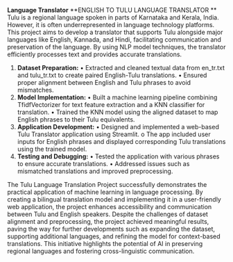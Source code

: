 **Language Translator**
**ENGLISH TO TULU LANGUAGE TRANSLATOR **
Tulu is a regional language spoken in parts of Karnataka and Kerala, India. However, it is often underrepresented in language technology platforms. 
This project aims to develop a translator that supports Tulu alongside major languages like English, Kannada, and Hindi, facilitating communication and preservation of the language. By using NLP model techniques, the translator efficiently processes text and provides accurate translations.

1.	**Dataset Preparation:**
•	Extracted and cleaned textual data from en_tr.txt and tulu_tr.txt to create paired English-Tulu translations.
•	Ensured proper alignment between English and Tulu phrases to avoid mismatches.
2.	**Model Implementation:**
•	Built a machine learning pipeline combining TfidfVectorizer for text feature extraction and a KNN classifier for translation.
•	Trained the KNN model using the aligned dataset to map English phrases to their Tulu equivalents.
3.	**Application Development:**
•	Designed and implemented a web-based Tulu Translator application using Streamlit.
o	The app included user inputs for English phrases and displayed corresponding Tulu translations using the trained model.
4.	**Testing and Debugging:**
•	Tested the application with various phrases to ensure accurate translations.
•	Addressed issues such as mismatched translations and improved preprocessing.

The Tulu Language Translation Project successfully demonstrates the practical application of machine learning in language processing.
By creating a bilingual translation model and implementing it in a user-friendly web application, the project enhances accessibility and communication between Tulu and English speakers.
Despite the challenges of dataset alignment and preprocessing, the project achieved meaningful results, paving the way for further developments such as expanding the dataset, supporting additional languages, and refining the model for context-based translations.
 This initiative highlights the potential of AI in preserving regional languages and fostering cross-linguistic communication.
